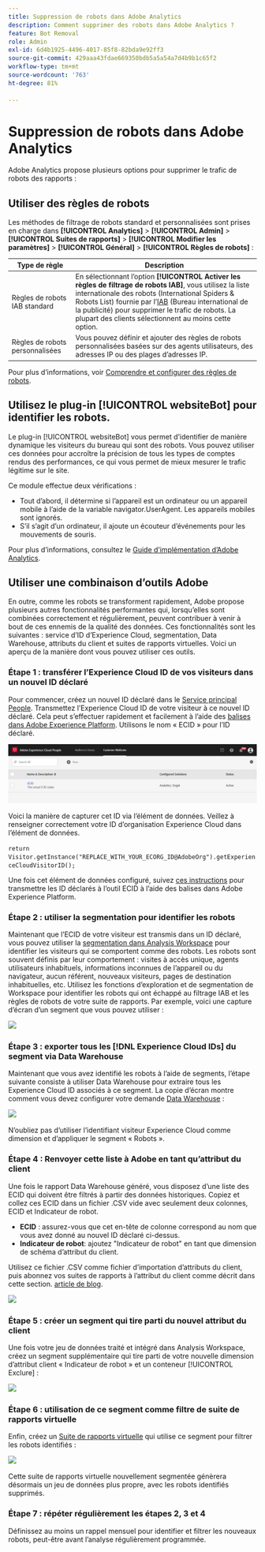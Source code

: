 ```yaml
---
title: Suppression de robots dans Adobe Analytics
description: Comment supprimer des robots dans Adobe Analytics ?
feature: Bot Removal
role: Admin
exl-id: 6d4b1925-4496-4017-85f8-82bda9e92ff3
source-git-commit: 429aaa43fdae669350bdb5a5a54a7d4b9b1c65f2
workflow-type: tm+mt
source-wordcount: '763'
ht-degree: 81%

---
```


# Suppression de robots dans Adobe Analytics

Adobe Analytics propose plusieurs options pour supprimer le trafic de robots des rapports :

## Utiliser des règles de robots

Les méthodes de filtrage de robots standard et personnalisées sont prises en charge dans **[!UICONTROL Analytics]** > **[!UICONTROL Admin]** > **[!UICONTROL Suites de rapports]** > **[!UICONTROL Modifier les paramètres]** > **[!UICONTROL Général]** > **[!UICONTROL Règles de robots]** :

| Type de règle | Description |
|--- |--- |
| Règles de robots IAB standard | En sélectionnant l’option **[!UICONTROL Activer les règles de filtrage de robots IAB]**, vous utilisez la liste internationale des robots (International Spiders &amp; Robots List) fournie par l’[IAB](https://www.iab.com/) (Bureau international de la publicité) pour supprimer le trafic de robots. La plupart des clients sélectionnent au moins cette option. |
| Règles de robots personnalisées | Vous pouvez définir et ajouter des règles de robots personnalisées basées sur des agents utilisateurs, des adresses IP ou des plages d’adresses IP. |

Pour plus d’informations, voir [Comprendre et configurer des règles de robots](/help/admin/admin/c-manage-report-suites/c-edit-report-suites/general/bot-removal/bot-rules.md).

## Utilisez le plug-in [!UICONTROL websiteBot] pour identifier les robots.

Le plug-in [!UICONTROL websiteBot] vous permet d’identifier de manière dynamique les visiteurs du bureau qui sont des robots. Vous pouvez utiliser ces données pour accroître la précision de tous les types de comptes rendus des performances, ce qui vous permet de mieux mesurer le trafic légitime sur le site.

Ce module effectue deux vérifications :

* Tout d’abord, il détermine si l’appareil est un ordinateur ou un appareil mobile à l’aide de la variable navigator.UserAgent. Les appareils mobiles sont ignorés.
* S’il s’agit d’un ordinateur, il ajoute un écouteur d’événements pour les mouvements de souris.

Pour plus d’informations, consultez le [Guide d’implémentation d’Adobe Analytics](https://experienceleague.adobe.com/docs/analytics/implementation/vars/plugins/websitebot.html?lang=fr).

## Utiliser une combinaison d’outils Adobe

En outre, comme les robots se transforment rapidement, Adobe propose plusieurs autres fonctionnalités performantes qui, lorsqu’elles sont combinées correctement et régulièrement, peuvent contribuer à venir à bout de ces ennemis de la qualité des données. Ces fonctionnalités sont les suivantes : service d’ID d’Experience Cloud, segmentation, Data Warehouse, attributs du client et suites de rapports virtuelles. Voici un aperçu de la manière dont vous pouvez utiliser ces outils.

### Étape 1 : transférer l’Experience Cloud ID de vos visiteurs dans un nouvel ID déclaré

Pour commencer, créez un nouvel ID déclaré dans le [Service principal People](https://experienceleague.adobe.com/docs/core-services/interface/audiences/audience-library.html?lang=fr). Transmettez l’Experience Cloud ID de votre visiteur à ce nouvel ID déclaré. Cela peut s’effectuer rapidement et facilement à l’aide des [balises dans Adobe Experience Platform](https://experienceleague.adobe.com/docs/experience-platform/tags/extensions/adobe/id-service/overview.html?lang=fr). Utilisons le nom « ECID » pour l’ID déclaré.

![](/help/admin/admin/c-manage-report-suites/c-edit-report-suites/general/bot-removal/assets/bot-cust-attr-setup.png)

Voici la manière de capturer cet ID via l’élément de données. Veillez à renseigner correctement votre ID d’organisation Experience Cloud dans l’élément de données.

```return Visitor.getInstance("REPLACE_WITH_YOUR_ECORG_ID@AdobeOrg").getExperienceCloudVisitorID();```

Une fois cet élément de données configuré, suivez [ces instructions](https://experienceleague.adobe.com/docs/experience-platform/tags/extensions/adobe/id-service/overview.html?lang=fr) pour transmettre les ID déclarés à l’outil ECID à l’aide des balises dans Adobe Experience Platform.

### Étape 2 : utiliser la segmentation pour identifier les robots

Maintenant que l’ECID de votre visiteur est transmis dans un ID déclaré, vous pouvez utiliser la [segmentation dans Analysis Workspace](https://experienceleague.adobe.com/docs/analytics/analyze/analysis-workspace/components/segments/t-freeform-project-segment.html?lang=fr) pour identifier les visiteurs qui se comportent comme des robots. Les robots sont souvent définis par leur comportement : visites à accès unique, agents utilisateurs inhabituels, informations inconnues de l’appareil ou du navigateur, aucun référent, nouveaux visiteurs, pages de destination inhabituelles, etc. Utilisez les fonctions d’exploration et de segmentation de Workspace pour identifier les robots qui ont échappé au filtrage IAB et les règles de robots de votre suite de rapports. Par exemple, voici une capture d’écran d’un segment que vous pouvez utiliser :

![](/help/admin/admin/c-manage-report-suites/c-edit-report-suites/general/bot-removal/assets/bot-filter-seg1.png)

### Étape 3 : exporter tous les [!DNL Experience Cloud IDs] du segment via Data Warehouse

Maintenant que vous avez identifié les robots à l’aide de segments, l’étape suivante consiste à utiliser Data Warehouse pour extraire tous les Experience Cloud ID associés à ce segment. La copie d’écran montre comment vous devez configurer votre demande [Data Warehouse](/help/export/data-warehouse/data-warehouse.md) :

![](/help/admin/admin/c-manage-report-suites/c-edit-report-suites/general/bot-removal/assets/bot-dwh-3.png)

N’oubliez pas d’utiliser l’identifiant visiteur Experience Cloud comme dimension et d’appliquer le segment « Robots ».

### Étape 4 : Renvoyer cette liste à Adobe en tant qu’attribut du client

Une fois le rapport Data Warehouse généré, vous disposez d’une liste des ECID qui doivent être filtrés à partir des données historiques. Copiez et collez ces ECID dans un fichier .CSV vide avec seulement deux colonnes, ECID et Indicateur de robot.

* **ECID** : assurez-vous que cet en-tête de colonne correspond au nom que vous avez donné au nouvel ID déclaré ci-dessus.
* **Indicateur de robot**: ajoutez &quot;Indicateur de robot&quot; en tant que dimension de schéma d’attribut du client.

Utilisez ce fichier .CSV comme fichier d’importation d’attributs du client, puis abonnez vos suites de rapports à l’attribut du client comme décrit dans cette section. [article de blog](https://blog.adobe.com/en/publish/2016/10/20/link-digital-behavior-customers).

![](/help/admin/admin/c-manage-report-suites/c-edit-report-suites/general/bot-removal/assets/bot-csv-4.png)

### Étape 5 : créer un segment qui tire parti du nouvel attribut du client

Une fois votre jeu de données traité et intégré dans Analysis Workspace, créez un segment supplémentaire qui tire parti de votre nouvelle dimension d’attribut client « Indicateur de robot » et un conteneur [!UICONTROL Exclure] :

![](/help/admin/admin/c-manage-report-suites/c-edit-report-suites/general/bot-removal/assets/bot-filter-seg2.png)

### Étape 6 : utilisation de ce segment comme filtre de suite de rapports virtuelle

Enfin, créez un [Suite de rapports virtuelle](/help/components/vrs/vrs-about.md) qui utilise ce segment pour filtrer les robots identifiés :

![](/help/admin/admin/c-manage-report-suites/c-edit-report-suites/general/bot-removal/assets/bot-vrs.png)

Cette suite de rapports virtuelle nouvellement segmentée génèrera désormais un jeu de données plus propre, avec les robots identifiés supprimés.

### Étape 7 : répéter régulièrement les étapes 2, 3 et 4

Définissez au moins un rappel mensuel pour identifier et filtrer les nouveaux robots, peut-être avant l’analyse régulièrement programmée.
